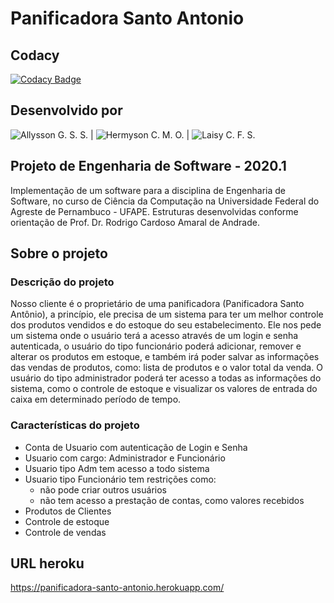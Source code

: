 # Panificadora Santo Antonio

## Codacy
[![Codacy Badge](https://app.codacy.com/project/badge/Grade/db64ac0543d843f1b9bafd6f87497cfb)](https://www.codacy.com/gh/Panificadora-Santo-Antonio/panificadora_santo_antonio/dashboard?utm_source=github.com&amp;utm_medium=referral&amp;utm_content=Panificadora-Santo-Antonio/panificadora_santo_antonio&amp;utm_campaign=Badge_Grade)

## Desenvolvido por

![Allysson G. S. S.](https://github.com/Allysson042) |  ![Hermyson C. M. O.](https://github.com/Hermyson) |  ![Laisy C. F. S.](https://github.com/laisy)

## Projeto de Engenharia de Software - 2020.1

Implementação de um software para a disciplina de Engenharia de Software, no curso de Ciência da Computação na Universidade Federal do Agreste de Pernambuco - UFAPE. Estruturas desenvolvidas conforme orientação de Prof. Dr. Rodrigo Cardoso Amaral de Andrade.

## Sobre o projeto

### Descrição do projeto

Nosso cliente é o proprietário de uma panificadora (Panificadora Santo Antônio), a princípio, ele precisa de um sistema para ter um melhor controle dos produtos vendidos e do estoque do seu estabelecimento. Ele nos pede um sistema onde o usuário terá a acesso através de um login e senha autenticada, o usuário do tipo funcionário poderá adicionar, remover e alterar os produtos em estoque, e também irá poder salvar as informações das vendas de produtos, como: lista de produtos e o valor total da venda. O usuário do tipo administrador poderá ter acesso a todas as informações do sistema, como o controle de estoque e visualizar os valores de entrada do caixa em determinado período de tempo.

### Características do projeto

- Conta de Usuario com autenticação de Login e Senha
- Usuario com cargo: Administrador e Funcionário
- Usuario tipo Adm tem acesso a todo sistema
- Usuario tipo Funcionário tem restrições como:
	- não pode criar outros usuários
	- não tem acesso a prestação de contas, como valores recebidos
- Produtos de Clientes
- Controle de estoque
- Controle de vendas

## URL heroku
https://panificadora-santo-antonio.herokuapp.com/